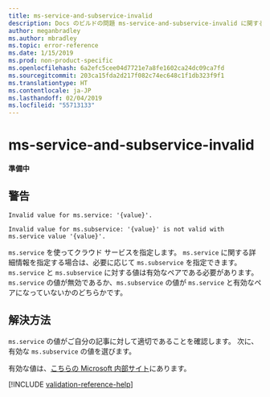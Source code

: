 ```yaml
---
title: ms-service-and-subservice-invalid
description: Docs のビルドの問題 ms-service-and-subservice-invalid に関する説明と解決方法
author: meganbradley
ms.author: mbradley
ms.topic: error-reference
ms.date: 1/15/2019
ms.prod: non-product-specific
ms.openlocfilehash: 6a2efc5cee04d7721e7a8fe1602ca24dc09ca7fd
ms.sourcegitcommit: 203ca15fda2d217f082c74ec648c1f1db323f9f1
ms.translationtype: HT
ms.contentlocale: ja-JP
ms.lasthandoff: 02/04/2019
ms.locfileid: "55713133"
---
```

# <a name="ms-service-and-subservice-invalid"></a>ms-service-and-subservice-invalid

**準備中**

## <a name="warning"></a>警告

`Invalid value for ms.service: '{value}'.`

`Invalid value for ms.subservice: '{value}' is not valid with ms.service value '{value}'.`

`ms.service` を使ってクラウド サービスを指定します。 `ms.service` に関する詳細情報を指定する場合は、必要に応じて `ms.subservice` を指定できます。 `ms.service` と `ms.subservice` に対する値は有効なペアである必要があります。 `ms.service` の値が無効であるか、`ms.subservice` の値が `ms.service` と有効なペアになっていないかのどちらかです。

## <a name="resolution"></a>解決方法

`ms.service` の値がご自分の記事に対して適切であることを確認します。 次に、有効な `ms.subservice` の値を選びます。

有効な値は、[こちらの Microsoft 内部サイト](https://docsmetadatatool.azurewebsites.net/whitelists)にあります。

<!--make sure to add this file to your includes folder and verify the path-->
[!INCLUDE [validation-reference-help](includes/validation-reference-help.md)]
